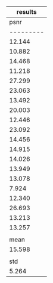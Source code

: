 
| results |
|---------|
|   psnr  |
|---------|
|  12.144 |
|  10.882 |
|  14.468 |
|  11.218 |
|  27.299 |
|  23.063 |
|  13.492 |
|  20.003 |
|  12.446 |
|  23.092 |
|  14.456 |
|  14.915 |
|  14.026 |
|  13.949 |
|  13.078 |
|  7.924  |
|  12.340 |
|  26.693 |
|  13.213 |
|  13.257 |
|         |
|   mean  |
|  15.598 |
|         |
|   std   |
|  5.264  |